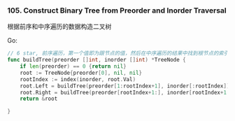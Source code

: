 ### 105. Construct Binary Tree from Preorder and Inorder Traversal
根据前序和中序遍历的数据构造二叉树


Go:
```go
// 6 star, 前序遍历，第一个值即为跟节点的值，然后在中序遍历的结果中找到根节点的索引，该索引前后即分别为二叉树的左右子树，递归执行
func buildTree(preorder []int, inorder []int) *TreeNode {
	if len(preorder) == 0 {return nil}
	root := TreeNode{preorder[0], nil, nil}
	rootIndex := index(inorder, root.Val)
	root.Left = buildTree(preorder[1:rootIndex+1], inorder[:rootIndex])
	root.Right = buildTree(preorder[rootIndex+1:], inorder[rootIndex+1:])
	return &root

}
```